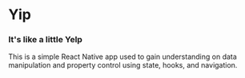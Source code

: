 # Yip
### It's like a little Yelp

This is a simple React Native app used to gain understanding on data manipulation and property control using state, hooks, and navigation. 
